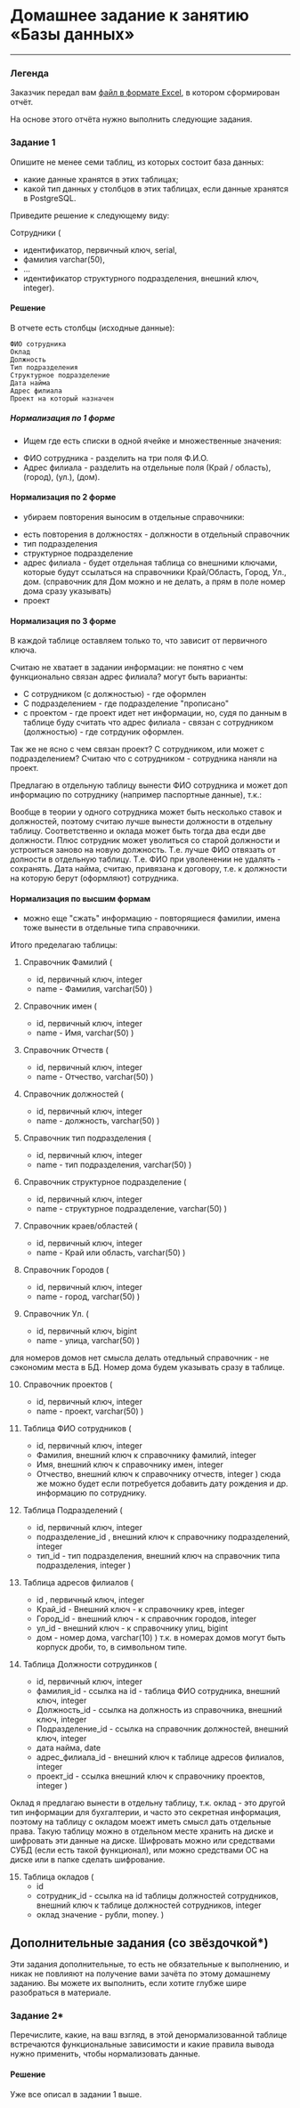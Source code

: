 # Домашнее задание к занятию «Базы данных»

---
### Легенда

Заказчик передал вам [файл в формате Excel](https://github.com/netology-code/sdb-homeworks/blob/main/resources/hw-12-1.xlsx), в котором сформирован отчёт. 

На основе этого отчёта нужно выполнить следующие задания.

### Задание 1

Опишите не менее семи таблиц, из которых состоит база данных:

- какие данные хранятся в этих таблицах;
- какой тип данных у столбцов в этих таблицах, если данные хранятся в PostgreSQL.

Приведите решение к следующему виду:

Сотрудники (

- идентификатор, первичный ключ, serial,
- фамилия varchar(50),
- ...
- идентификатор структурного подразделения, внешний ключ, integer).

#### Решение

В отчете есть столбцы (исходные данные):

```
ФИО сотрудника
Оклад
Должность
Тип подразделения
Структурное подразделение
Дата найма
Адрес филиала
Проект на который назначен
```


##### Нормализация по 1 форме

* Ищем где есть списки в одной ячейке и множественные значения:

- ФИО сотрудника - разделить на три поля Ф.И.О.
- Адрес филиала - разделить на отдельные поля (Край / область), (город), (ул.), (дом). 

#### Нормализация по 2 форме

* убираем повторения выносим в отдельные справочники:
- есть повторения в должностях - должности в отдельный справочник
- тип подразделения
- структурное подразделение
- адрес филиала - будет отдельная таблица со внешними ключами, которые будут ссылаться на справочники Край/Область, Город, Ул., дом. (справочник для Дом можно и не делать, а прям в поле номер дома сразу указывать)
- проект

#### Нормализация по 3 форме
В каждой таблице оставляем только то, что зависит от первичного ключа.

Считаю не хватает в задании информации: не понятно с чем функционально связан адрес филиала? могут быть варианты:
- С сотрудником (с должностью) - где оформлен
- С подразделением - где подразделение "прописано" 
- с проектом - где проект идет
нет информации, но, судя по данным в таблице буду считать что адрес филиала - связан с сотрудником (должностью) - где сотрдуник оформлен. 

Так же не ясно с чем связан проект? С сотрудником, или может с подразделением? Считаю что с сотрудником - сотрудника наняли на проект.

Предлагаю в отдельную таблицу вынести ФИО сотрудника и может доп информацию по сотруднику (например паспортные данные), т.к.:

Вообще в теории у одного сотрудника может быть несколько ставок и должностей, поэтому считаю лучше вынести должности в отдельну таблицу.
Соответственно и оклада может быть тогда два есди две должности.
Плюс сотрудник может уволиться со старой должности и устроиться заново на новую должность. Т.е. лучше ФИО отвязать от долности в отдельную таблицу. Т.е. ФИО при уволенении не удалять - сохранять.
Дата найма, считаю, привязана к договору, т.е. к должности на которую берут (оформляют) сотрудника.

#### Нормализация по высшим формам

- можно еще "сжать" информацию - повторящиеся фамилии, имена тоже вынести в отдельные типа справочники.


Итого пределагаю таблицы:

1. Справочник Фамилий (
    - id, первичный ключ, integer
    - name - Фамилия, varchar(50)
)

2. Справочник имен (
    - id, первичный ключ, integer
    - name - Имя, varchar(50)
)

3. Справочник Отчеств (
    - id, первичный ключ, integer
    - name - Отчество, varchar(50)
)

4. Справочник должностей (
    - id, первичный ключ, integer
    - name - должность, varchar(50)
)

5. Справочник тип подразделения (
    - id, первичный ключ, integer
    - name - тип подразделения, varchar(50)
)

6. Справочник структурное подразделение (
    - id, первичный ключ, integer
    - name - структурное подразделение, varchar(50)
)

7. Справочник краев/областей (
    - id, первичный ключ, integer
    - name - Край или область, varchar(50)
)

8. Справочник Городов (
    - id, первичный ключ, integer
    - name - город, varchar(50)
)

9. Справочник Ул. (
    - id, первичный ключ, bigint
    - name - улица, varchar(50)
)

для номеров домов нет смысла делать отедльный справочник - не сэкономим места в БД. Номер дома будем указывать сразу в таблице.

10. Справочник проектов (
    - id, первичный ключ, integer
    - name - проект, varchar(50)
)

11. Таблица ФИО сотрудников (
    - id, первичный ключ, integer
    - Фамилия, внешний ключ к справочнику фамилий, integer
    - Имя, внешний ключ к справочнику имен, integer
    - Отчество, внешний ключ к справочнику отчеств, integer
)
сюда же можно будет если потребуется добавить дату рождения и др. информацию по сотруднику.

12. Таблица Подразделений (
    - id, первичный ключ, integer
    - подразделение_id , внешний ключ к справочнику подразделений, integer
    - тип_id - тип подразделения, внешний ключ на справочник типа подразделения, integer
)

13. Таблица адресов филиалов (
    - id , первичный ключ, integer
    - Край_id - Внешний ключ - к справочнику крев, integer
    - Город_id - внешний ключ - к справочник городов, integer
    - ул_id -   внешний ключ - к справочнику улиц, bigint
    - дом - номер дома, varchar(10)
)
т.к. в номерах домов могут быть корпуск дроби, то, в символьном типе.

14. Таблица Должности сотрудинков (
    - id, первичный ключ, integer
    - фамилия_id - ссылка на id - таблица ФИО сотрудника, внешний ключ, integer
    - Должность_id - ссылка на должность из справочника, внешний ключ, integer
    - Подразделение_id - ссылка на справочник должностей, внешний ключ, integer
    - дата найма, date
    - адрес_филиала_id - внешний ключ к таблице адресов филиалов, integer
    - проект_id - ссылка внешний ключ к справочнику проектов, integer
)


Оклад я предлагаю вынести в отдельну таблицу, т.к. оклад - это другой тип информации для бухгалтерии, и часто это секретная информация, поэтому на таблицу с окладом моежт иметь смысл дать отдельные права. Такую таблицу можно в отдельном месте хранить на диске и шифровать эти данные на диске. Шифровать можно или средствами СУБД (если есть такой функционал), или можно средствами ОС на диске или в папке сделать шифрование.

15. Таблица окладов (
    - id
    - сотрудник_id - ссылка на id таблицы должностей сотрудников, внешний ключ к таблице должностей сотрудников, integer
    - оклад значение - рубли, money.
)



## Дополнительные задания (со звёздочкой*)
Эти задания дополнительные, то есть не обязательные к выполнению, и никак не повлияют на получение вами зачёта по этому домашнему заданию. Вы можете их выполнить, если хотите глубже шире разобраться в материале.


### Задание 2*

Перечислите, какие, на ваш взгляд, в этой денормализованной таблице встречаются функциональные зависимости и какие правила вывода нужно применить, чтобы нормализовать данные.

#### Решение

Уже все описал в задании 1 выше.
